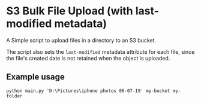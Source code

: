 # S3 Bulk File Upload (with last-modified metadata)
A Simple script to upload files in a directory to an S3 bucket. 


The script also sets the `last-modified` metadata attribute for each file, 
since the file's created date is not retained when the object is uploaded.

## Example usage
```
python main.py 'D:\Pictures\iphone photos 06-07-19' my-bucket my-folder
```